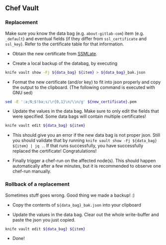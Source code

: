 ## Chef Vault

### Replacement

Make sure you know the data bag (e.g. `about-gitlab-com`) item (e.g. `_default`) and eventual fields (if they differ from `ssl_certificate` and `ssl_key`). Refer to the certificate table for that information.

- Obtain the new certificate from [SSMLate](https://sslmate.com/console/orders/).

- Create a local backup of the databag, by executing
```bash
knife vault show -Fj ${data_bag} ${item} > ${data_bag}_bak.json
```

- Format the new certificate (and/or key) to fit into json properly and copy the output to the clipboard. (The following command is executed with GNU sed)
```bash
sed -E ':a;N;$!ba;s/\r{0,1}\n/\\n/g' ${new_certificate}.pem
```

- Update the values in the data bag. Make sure to only edit the fields that were specified. Some data bags will contain multiple certificates!
```bash
knife vault edit ${data_bag} ${item}
```

- This should give you an error if the new data bag is not proper json. Still you should validate that by running `knife vault show -Fj ${data_bag} ${item} | jq .`. If that runs successfully, you have successfully replaced the certificate! Congratulations!

- Finally trigger a chef-run on the affected node(s). This should happen automatically after a few minutes, but it is recommended to observe one chef-run manually.

### Rollback of a replacement

Sometimes stuff goes wrong. Good thing we made a backup! :)

- Copy the contents of `${data_bag}_bak.json` into your clipboard

- Update the values in the data bag. Clear out the whole write-buffer and paste the json you just copied.
```bash
knife vault edit ${data_bag} ${item}
```

- Done!
